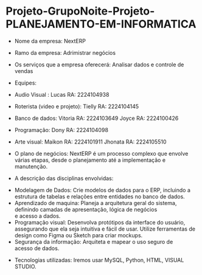 # Projeto-GrupoNoite-Projeto-PLANEJAMENTO-EM-INFORMATICA

- Nome da empresa: NextERP

  
- Ramo da empresa: Adrimistrar negócios

  
- Os serviços que a empresa oferecerá: Analisar dados e controle de vendas 


- Equipes:
- Audio Visual :
   Lucas RA: 2224104938
- Roterista (video e projeto):
  Tielly RA: 2224104145
- Banco de dados:
  Vitoria RA: 2224103649
  Joyce RA: 2224100426
- Programação:
  Dony RA: 2224104098
- Arte visual:
  Maikon RA: 2224101911
  Jhonata RA: 2224105510


- O plano de negócios: NextERP é um processo complexo que envolve várias etapas, desde o planejamento até a implementação e manutenção.

  
- A descrição das disciplinas envolvidas:
* Modelagem de Dados: Crie modelos de dados para o ERP, incluindo a estrutura de tabelas e relações entre entidades no banco de dados.
* Aprendizado de maquina: Planeja a arquitetura geral do sistema, definindo camadas de apresentação, lógica de negócios e acesso a dados.
* Programação visual: Desenvolva protótipos da interface do usuário, assegurando que ela seja intuitiva e fácil de usar. Utilize ferramentas de design como Figma ou Sketch para criar mockups.
* Segurança da informação: Arquiteta e mapear o uso seguro de acesso de dados.


- Tecnologias utilizadas: Iremos usar MySQL, Python, HTML, VISUAL STUDIO.
